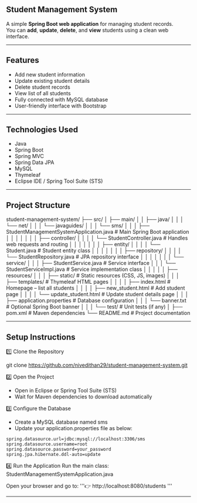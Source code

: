 ##  Student Management System

A simple **Spring Boot web application** for managing student records.  
You can **add**, **update**, **delete**, and **view** students using a clean web interface.

---

##  Features

- Add new student information  
- Update existing student details  
- Delete student records  
- View list of all students  
- Fully connected with MySQL database  
- User-friendly interface with Bootstrap  

---

##  Technologies Used

- Java  
- Spring Boot  
- Spring MVC  
- Spring Data JPA  
- MySQL
- Thymeleaf  
- Eclipse IDE / Spring Tool Suite (STS)

---
## Project Structure

student-management-system/
├── src/
│   ├── main/
│   │   ├── java/
│   │   │   └── net/
│   │   │       └── javaguides/
│   │   │           └── sms/
│   │   │               ├── StudentManagementSystemApplication.java   # Main Spring Boot application
│   │   │               │
│   │   │               ├── controller/
│   │   │               │   └── StudentController.java                # Handles web requests and routing
│   │   │               │
│   │   │               ├── entity/
│   │   │               │   └── Student.java                          # Student entity class
│   │   │               │
│   │   │               ├── repository/
│   │   │               │   └── StudentRepository.java                # JPA repository interface
│   │   │               │
│   │   │               └── service/
│   │   │                   ├── StudentService.java                   # Service interface
│   │   │                   └── StudentServiceImpl.java               # Service implementation class
│   │   │
│   │   ├── resources/
│   │   │   ├── static/                                               # Static resources (CSS, JS, images)
│   │   │   ├── templates/                                            # Thymeleaf HTML pages
│   │   │   │   ├── index.html                                        # Homepage – list all students
│   │   │   │   ├── new_student.html                                  # Add student page
│   │   │   │   └── update_student.html                               # Update student details page
│   │   │   ├── application.properties                                # Database configuration
│   │   │   └── banner.txt                                            # Optional Spring Boot banner
│   │
│   └── test/                                                         # Unit tests (if any)
│
├── pom.xml                                                           # Maven dependencies
└── README.md                                                         # Project documentation

---

## Setup Instructions

1️⃣ Clone the Repository 

   git clone https://github.com/nivedithan29/student-management-system.git

2️⃣ Open the Project

- Open in Eclipse or Spring Tool Suite (STS)
- Wait for Maven dependencies to download automatically

3️⃣ Configure the Database

- Create a MySQL database named sms
- Update your application.properties file as below:


```properties
spring.datasource.url=jdbc:mysql://localhost:3306/sms
spring.datasource.username=root
spring.datasource.password=your_password
spring.jpa.hibernate.ddl-auto=update
```

4️⃣ Run the Application
Run the main class: StudentManagementSystemApplication.java

Open your browser and go to:
'''👉 http://localhost:8080/students '''

---



